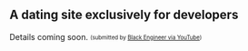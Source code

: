 ## A dating site exclusively for developers 
Details coming soon.
<sub><sup>(submitted by [Black Engineer via YouTube](https://www.youtube.com/post/UgyJnwws8W-ONaB7ifF4AaABCQ))</sub></sup>
